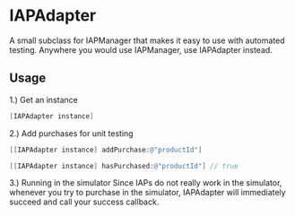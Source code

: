 IAPAdapter
==========

A small subclass for IAPManager that makes it easy to use with automated testing. Anywhere you would use IAPManager, use IAPAdapter instead.

Usage
------
1.) Get an instance

```objective-c
[IAPAdapter instance]
```

2.) Add purchases for unit testing
```objective-c
[[IAPAdapter instance] addPurchase:@"productId"]

[[IAPAdapter instance] hasPurchased:@"productId"] // true
```

3.) Running in the simulator
Since IAPs do not really work in the simulator, whenever you try to purchase in the simulator, IAPAdapter will immediately succeed and call your success callback.